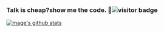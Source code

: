 ### Talk is cheap?show me the code. 👋![visitor badge](https://visitor-badge.glitch.me/badge?page_id=mamh2021.visitor-badge)

[![mage's github stats](https://github-readme-stats.vercel.app/api?username=mamh2021&theme=vue)](https://github.com/mamh2021)


